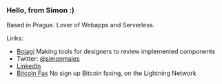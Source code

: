 ### Hello, from Simon :)

Based in Prague. Lover of Webapps and Serverless.

Links:
* [Bojagi](https://bojagi.io/) Making tools for designers to review implemented components
* Twitter: [@simonmales](https://twitter.com/simonmales)
* [LinkedIn](https://www.linkedin.com/in/simonmales/)
* [Bitcoin Fax](https://bitcoinfax.net) No sign up Bitcoin faxing, on the Lightning Network

<!--
**sime/sime** is a ✨ _special_ ✨ repository because its `README.md` (this file) appears on your GitHub profile.

Here are some ideas to get you started:

- 🔭 I’m currently working on ...
- 🌱 I’m currently learning ...
- 👯 I’m looking to collaborate on ...
- 🤔 I’m looking for help with ...
- 💬 Ask me about ...
- 📫 How to reach me: ...
- 😄 Pronouns: ...
- ⚡ Fun fact: ...
-->
